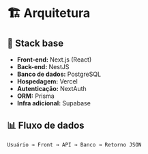 # 🏗️ Arquitetura

## 🧩 Stack base
- **Front-end:** Next.js (React)
- **Back-end:** NestJS
- **Banco de dados:** PostgreSQL
- **Hospedagem:** Vercel
- **Autenticação:** NextAuth
- **ORM:** Prisma
- **Infra adicional:** Supabase

## 📊 Fluxo de dados
```
Usuário → Front → API → Banco → Retorno JSON
```